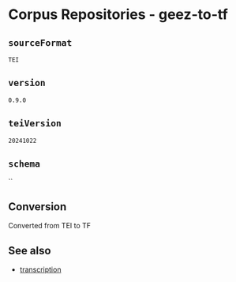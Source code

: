 




# Corpus Repositories - geez-to-tf

## `sourceFormat`

`TEI`


## `version`

`0.9.0`


## `teiVersion`

`20241022`


## `schema`

``


## Conversion

Converted from TEI to TF

## See also

*   [transcription](transcription.md)

